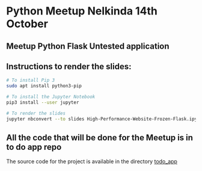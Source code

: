 Python Meetup Nelkinda 14th October
===================================

Meetup Python Flask Untested application
----------------------------------------

Instructions to render the slides:
----------------------------------

```sh
# To install Pip 3
sudo apt install python3-pip

# To install the Jupyter Notebook
pip3 install --user jupyter

# To render the slides
jupyter nbconvert --to slides High-Performance-Website-Frozen-Flask.ipynb --SlidesExporter.reveal_theme=sky --reveal-prefix=reveal.js

```

All the code that will be done for the Meetup is in to do app repo 
------------------------------------------------------------------
The source code for the project is available in the directory [todo_app](/todo_app)

